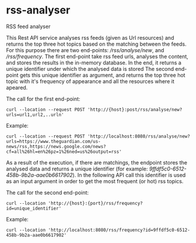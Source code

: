 # rss-analyser

RSS feed analyser

This Rest API service analyses rss feeds (given as Url resources) and returns the top three hot topics based on the matching between the feeds.
For this purpose there are two end-points: */rss/analyse/new*, and */rss/frequency*. 
The first end-point take rss feed urls, analyses the content, and stores the results in the in-memory database. In the end, it returns a unique identifier under which the analysed data is stored
The second end-point gets this unique identifier as argument, and returns the top three hot topic with it's frequency of appearance and all the resources where it apeared.

The call for the first end-point:


```
curl --location --request POST 'http://{host}:post/rss/analyse/new?urls=url1,url2,..urln'
```

Example:

```
curl --location --request POST 'http://localhost:8080/rss/analyse/new?urls=https://www.theguardian.com/us-news/rss,https://news.google.com/news?cf=all%26hl=en%26pz=1%26ned=us%26output=rss'
```


As a result of the execution, if there are matchings, the endpoint stores the analysed data and returns a unique identifier (for example: *9ffdf5c0-6512-458b-9b2a-aae0b6617902*). In the following API call this identifier is used as an input argument in order to get the most frequent (or hot) rss topics.


The call for the second end-point:


```
curl --location 'http://{host}:{port}/rss/frequency?id=unique_identifier'
```

Example:

```
curl --location 'http://localhost:8080/rss/frequency?id=9ffdf5c0-6512-458b-9b2a-aae0b6617902'
```
